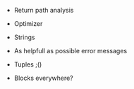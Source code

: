 



- Return path analysis
- Optimizer
- Strings
- As helpfull as possible error messages
- Tuples ;()

- Blocks everywhere?